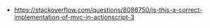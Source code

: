 - <https://stackoverflow.com/questions/8086750/is-this-a-correct-implementation-of-mvc-in-actionscript-3>